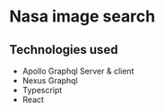 # Nasa image search

## Technologies used

- Apollo Graphql Server & client
- Nexus Graphql
- Typescript
- React
